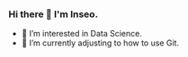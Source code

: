 ### Hi there 👋 I'm Inseo.

- 👀 I’m interested in Data Science.
- 🌱 I’m currently adjusting to how to use Git.

